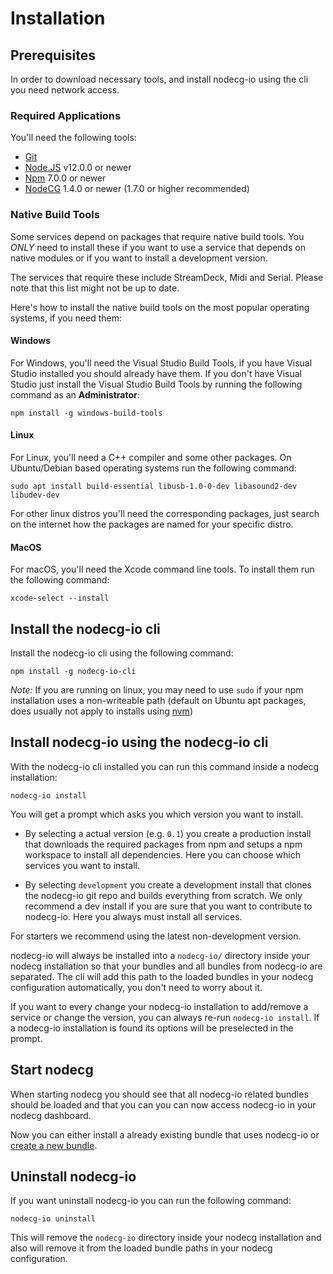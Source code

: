 # Installation

## Prerequisites

In order to download necessary tools, and install nodecg-io using the cli you need network access.

### Required Applications

You'll need the following tools:

-   [Git](https://git-scm.com)
-   [Node.JS](https://nodejs.org/en/) v12.0.0 or newer
-   [Npm](https://www.npmjs.com/get-npm) 7.0.0 or newer
-   [NodeCG](https://nodecg.dev/) 1.4.0 or newer (1.7.0 or higher recommended)

### Native Build Tools

Some services depend on packages that require native build tools. You _ONLY_ need to install these if you want to use a service that depends on native modules or if you want to install a development version.

The services that require these include StreamDeck, Midi and Serial. Please note that this list might not be up to date.

Here's how to install the native build tools on the most popular operating systems, if you need them:

#### Windows

For Windows, you'll need the Visual Studio Build Tools, if you have Visual Studio installed you should already have them.
If you don't have Visual Studio just install the Visual Studio Build Tools by running the following command as an __Administrator__:

```shell
npm install -g windows-build-tools
```

#### Linux

For Linux, you'll need a C++ compiler and some other packages. On Ubuntu/Debian based operating systems run the following command:

```shell
sudo apt install build-essential libusb-1.0-0-dev libasound2-dev libudev-dev
```

For other linux distros you'll need the corresponding packages, just search on the internet how the packages are named for your specific distro.

#### MacOS

For macOS, you'll need the Xcode command line tools. To install them run the following command:

```shell
xcode-select --install
```

## Install the nodecg-io cli

Install the nodecg-io cli using the following command:

```shell
npm install -g nodecg-io-cli
```

_Note:_ If you are running on linux, you may need to use `sudo` if your npm installation uses a non-writeable path (default on Ubuntu apt packages, does usually not apply to installs using [nvm](https://github.com/nvm-sh/nvm))


## Install nodecg-io using the nodecg-io cli

With the nodecg-io cli installed you can run this command inside a nodecg installation:

```shell
nodecg-io install
```

You will get a prompt which asks you which version you want to install. 

- By selecting a actual version (e.g. `0.1`) you create a production install that downloads the required packages from npm and setups a npm workspace to install all dependencies. Here you can choose which services you want to install.

- By selecting `development` you create a development install that clones the nodecg-io git repo and builds everything from scratch. We only recommend a dev install if you are sure that you want to contribute to nodecg-io. Here you always must install all services.

For starters we recommend using the latest non-development version.

nodecg-io will always be installed into a `nodecg-io/` directory inside your nodecg installation so that your bundles and all bundles from nodecg-io are separated. The cli will add this path to the loaded bundles in your nodecg configuration automatically, you don't need to worry about it.

If you want to every change your nodecg-io installation to add/remove a service or change the version, you can always re-run `nodecg-io install`. If a nodecg-io installation is found its options will be preselected in the prompt. 

## Start nodecg

When starting nodecg you should see that all nodecg-io related bundles should be loaded and that you can you can now access nodecg-io in your nodecg dashboard.

Now you can either install a already existing bundle that uses nodecg-io or [create a new bundle](./create_bundle.md).

## Uninstall nodecg-io

If you want uninstall nodecg-io you can run the following command:

```shell
nodecg-io uninstall
```

This will remove the `nodecg-io` directory inside your nodecg installation and also will remove it from the loaded bundle paths in your nodecg configuration.